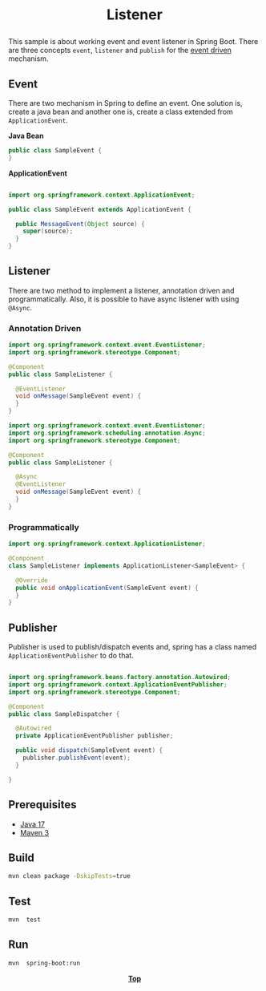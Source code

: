 # <p align="center">Listener</p>

This sample is about working event and event listener in Spring Boot. There are three concepts `event`, `listener` and
`publish` for the [event driven](https://github.com/oss-academy/article/blob/main/event-driven/README.md) mechanism.

## Event

There are two mechanism in Spring to define an event. One solution is, create a java bean and another one is, create a
class extended from `ApplicationEvent`.

**Java Bean**

```java
public class SampleEvent {
}
```

**ApplicationEvent**

```java

import org.springframework.context.ApplicationEvent;

public class SampleEvent extends ApplicationEvent {

  public MessageEvent(Object source) {
    super(source);
  }
}
```

## Listener

There are two method to implement a listener, annotation driven and programmatically. Also, it is possible to have async
listener with using `@Async`.

### Annotation Driven

```java
import org.springframework.context.event.EventListener;
import org.springframework.stereotype.Component;

@Component
public class SampleListener {

  @EventListener
  void onMessage(SampleEvent event) {
  }
}
```

```java
import org.springframework.context.event.EventListener;
import org.springframework.scheduling.annotation.Async;
import org.springframework.stereotype.Component;

@Component
public class SampleListener {

  @Async
  @EventListener
  void onMessage(SampleEvent event) {
  }
}
```

### Programmatically

```java
import org.springframework.context.ApplicationListener;

@Component
class SampleListener implements ApplicationListener<SampleEvent> {

  @Override
  public void onApplicationEvent(SampleEvent event) {
  }
}
```

## Publisher

Publisher is used to publish/dispatch events and, spring has a class named `ApplicationEventPublisher` to do that.

```java

import org.springframework.beans.factory.annotation.Autowired;
import org.springframework.context.ApplicationEventPublisher;
import org.springframework.stereotype.Component;

@Component
public class SampleDispatcher {

  @Autowired
  private ApplicationEventPublisher publisher;

  public void dispatch(SampleEvent event) {
    publisher.publishEvent(event);
  }

}
```

## Prerequisites

* [Java 17](https://www.oracle.com/de/java/technologies/downloads/)
* [Maven 3](https://maven.apache.org/index.html)

## Build

```bash
mvn clean package -DskipTests=true
```

## Test

```bash
mvn  test
```

## Run

```bash
mvn  spring-boot:run
```

**<p align="center"> [Top](#Listener) </p>**